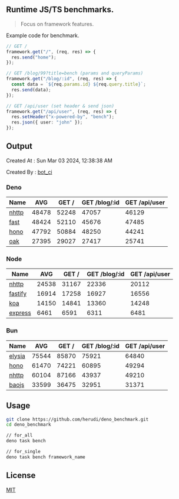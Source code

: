 ## Runtime JS/TS benchmarks.

> Focus on framework features.

Example code for benchmark.
```ts
// GET /
framework.get("/", (req, res) => {
  res.send("home");
});

// GET /blog/99?title=bench (params and queryParams)
framework.get("/blog/:id", (req, res) => {
  const data = `${req.params.id} ${req.query.title}`;
  res.send(data);
});

// GET /api/user (set header & send json)
framework.get("/api/user", (req, res) => {
  res.setHeader("x-powered-by", "bench");
  res.json({ user: "john" });
});
```

## Output
Created At : Sun Mar 03 2024, 12:38:38 AM

Created By : [bot_ci](https://github.com/herudi/deno_benchmarks/commits?author=github-actions%5Bbot%5D)


### Deno
|Name|AVG|GET /|GET /blog/:id|GET /api/user|
|----|----|----|----|----|
|[nhttp](https://github.com/nhttp/nhttp)|48478|52248|47057|46129|
|[fast](https://github.com/danteissaias/fast)|48424|52110|45676|47485|
|[hono](https://github.com/honojs/hono)|47792|50884|48250|44241|
|[oak](https://github.com/oakserver/oak)|27395|29027|27417|25741|
  


### Node
|Name|AVG|GET /|GET /blog/:id|GET /api/user|
|----|----|----|----|----|
|[nhttp](https://github.com/nhttp/nhttp)|24538|31167|22336|20112|
|[fastify](https://github.com/fastify/fastify)|16914|17258|16927|16556|
|[koa](https://github.com/koajs/koa)|14150|14841|13360|14248|
|[express](https://github.com/expressjs/express)|6461|6591|6311|6481|
  


### Bun
|Name|AVG|GET /|GET /blog/:id|GET /api/user|
|----|----|----|----|----|
|[elysia](https://github.com/elysiajs/elysia)|75544|85870|75921|64840|
|[hono](https://github.com/honojs/hono)|61470|74221|60895|49294|
|[nhttp](https://github.com/nhttp/nhttp)|60104|87166|43937|49210|
|[baojs](https://github.com/mattreid1/baojs)|33599|36475|32951|31371|
  



## Usage

```bash
git clone https://github.com/herudi/deno_benchmark.git
cd deno_benchmark

// for_all
deno task bench

// for_single
deno task bench framework_name
```

## License

[MIT](LICENSE)

